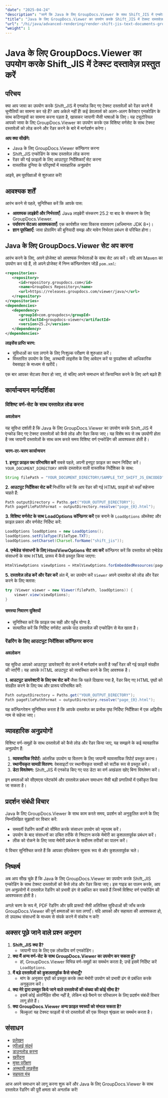 ```yaml
---
"date": "2025-04-24"
"description": "जानें कि Java के लिए GroupDocs.Viewer के साथ Shift_JIS में एन्कोड किए गए टेक्स्ट दस्तावेज़ों को कैसे लोड और रेंडर किया जाए। यह गाइड कॉन्फ़िगरेशन, एन्कोडिंग की बारीकियों और व्यावहारिक अनुप्रयोगों को कवर करती है।"
"title": "Java के लिए GroupDocs.Viewer का उपयोग करके Shift_JIS में टेक्स्ट दस्तावेज़ प्रस्तुत करें"
"url": "/hi/java/advanced-rendering/render-shift-jis-text-documents-groupdocs-java/"
"weight": 1
---
```


# Java के लिए GroupDocs.Viewer का उपयोग करके Shift_JIS में टेक्स्ट दस्तावेज़ प्रस्तुत करें

## परिचय

क्या आप जावा का उपयोग करके Shift_JIS में एनकोड किए गए टेक्स्ट दस्तावेज़ों को रेंडर करने में चुनौतियों का सामना कर रहे हैं? आप अकेले नहीं हैं! कई डेवलपर्स को अलग-अलग कैरेक्टर एनकोडिंग के साथ कठिनाइयों का सामना करना पड़ता है, खासकर जापानी जैसी भाषाओं के लिए। यह ट्यूटोरियल आपको जावा के लिए GroupDocs.Viewer का उपयोग करके एक विशिष्ट वर्णसेट के साथ टेक्स्ट दस्तावेज़ों को लोड करने और रेंडर करने के बारे में मार्गदर्शन करेगा।

**आप क्या सीखेंगे:**
- Java के लिए GroupDocs.Viewer कॉन्फ़िगर करना
- Shift_JIS एन्कोडिंग के साथ दस्तावेज़ लोड करना
- रेंडर की गई फ़ाइलों के लिए आउटपुट निर्देशिकाएँ सेट करना
- वास्तविक दुनिया के परिदृश्यों में व्यावहारिक अनुप्रयोग

आइये, हम पूर्वापेक्षाओं से शुरुआत करें!

## आवश्यक शर्तें

आरंभ करने से पहले, सुनिश्चित करें कि आपके पास:
- **आवश्यक लाइब्रेरी और निर्भरताएँ:** Java लाइब्रेरी संस्करण 25.2 या बाद के संस्करण के लिए GroupDocs.Viewer.
- **पर्यावरण सेटअप आवश्यकताएँ:** एक कार्यशील जावा विकास वातावरण (अधिमानतः JDK 8+)।
- **ज्ञान पूर्वापेक्षाएँ:** जावा प्रोग्रामिंग की बुनियादी समझ और मावेन निर्भरता प्रबंधन से परिचित होना।

## Java के लिए GroupDocs.Viewer सेट अप करना

आरंभ करने के लिए, अपने प्रोजेक्ट को आवश्यक निर्भरताओं के साथ सेट अप करें। यदि आप Maven का उपयोग कर रहे हैं, तो अपने प्रोजेक्ट में निम्न कॉन्फ़िगरेशन जोड़ें `pom.xml`:

```xml
<repositories>
   <repository>
      <id>repository.groupdocs.com</id>
      <name>GroupDocs Repository</name>
      <url>https://releases.groupdocs.com/viewer/java/</url>
   </repository>
</repositories>
<dependencies>
   <dependency>
      <groupId>com.groupdocs</groupId>
      <artifactId>groupdocs-viewer</artifactId>
      <version>25.2</version>
   </dependency>
</dependencies>
```

**लाइसेंस प्राप्ति चरण:**
- सुविधाओं का पता लगाने के लिए निःशुल्क परीक्षण से शुरुआत करें।
- विस्तारित उपयोग के लिए, अस्थायी लाइसेंस के लिए आवेदन करें या ग्रुपडॉक्स की आधिकारिक वेबसाइट के माध्यम से खरीदें।

एक बार आपका सेटअप तैयार हो जाए, तो चलिए अपने समाधान को क्रियान्वित करने के लिए आगे बढ़ते हैं!

## कार्यान्वयन मार्गदर्शिका

### विशिष्ट वर्ण-सेट के साथ दस्तावेज़ लोड करना

#### अवलोकन
यह सुविधा दर्शाती है कि Java के लिए GroupDocs.Viewer का उपयोग करके Shift_JIS में एन्कोड किए गए टेक्स्ट दस्तावेज़ों को कैसे लोड और रेंडर किया जाए। यह विशेष रूप से तब उपयोगी होता है जब जापानी दस्तावेज़ों के साथ काम करते समय विशिष्ट वर्ण एन्कोडिंग की आवश्यकता होती है।

#### चरण-दर-चरण कार्यान्वयन

**1. इनपुट फ़ाइल पथ परिभाषित करें**
सबसे पहले, अपनी इनपुट फ़ाइल का स्थान निर्दिष्ट करें। `YOUR_DOCUMENT_DIRECTORY` आपके दस्तावेज़ वाली वास्तविक निर्देशिका के साथ:

```java
String filePath = "YOUR_DOCUMENT_DIRECTORY/SAMPLE_TXT_SHIFT_JS_ENCODED";
```

**2. आउटपुट निर्देशिका सेट करें**
निर्धारित करें कि आप रेंडर की गई HTML फ़ाइलों को कहाँ सहेजना चाहते हैं:

```java
Path outputDirectory = Paths.get("YOUR_OUTPUT_DIRECTORY");
Path pageFilePathFormat = outputDirectory.resolve("page_{0}.html");
```

**3. विशिष्ट वर्णसेट के साथ LoadOptions कॉन्फ़िगर करें**
एक बनाने के `LoadOptions` ऑब्जेक्ट और फ़ाइल प्रकार और वर्णसेट निर्दिष्ट करें:

```java
LoadOptions loadOptions = new LoadOptions();
loadOptions.setFileType(FileType.TXT);
loadOptions.setCharset(Charset.forName("shift_jis"));
```

**4. एम्बेडेड संसाधनों के लिए HtmlViewOptions सेट अप करें**
कॉन्फ़िगर करें कि दस्तावेज़ को एम्बेडेड संसाधनों के साथ HTML प्रारूप में कैसे प्रस्तुत किया जाएगा:

```java
HtmlViewOptions viewOptions = HtmlViewOptions.forEmbeddedResources(pageFilePathFormat);
```

**5. दस्तावेज़ लोड करें और रेंडर करें**
अंत में, का उपयोग करें `Viewer` अपने दस्तावेज़ को लोड और रेंडर करने के लिए क्लास:

```java
try (Viewer viewer = new Viewer(filePath, loadOptions)) {
    viewer.view(viewOptions);
}
```

#### समस्या निवारण युक्तियों
- सुनिश्चित करें कि फ़ाइल पथ सही और पहुँच योग्य है.
- सत्यापित करें कि निर्दिष्ट वर्णसेट आपके पाठ दस्तावेज़ की एन्कोडिंग से मेल खाता है।

### रेंडरिंग के लिए आउटपुट निर्देशिका कॉन्फ़िगर करना

#### अवलोकन
यह सुविधा आपको आउटपुट डायरेक्टरी सेट करने में मार्गदर्शन करती है जहाँ रेंडर की गई फ़ाइलें संग्रहीत की जाएँगी। यह आपके HTML आउटपुट को व्यवस्थित करने के लिए आवश्यक है।

**1. आउटपुट डायरेक्टरी के लिए पथ सेट करें**
जैसा कि पहले दिखाया गया है, रेंडर किए गए HTML पृष्ठों को संग्रहीत करने के लिए पथ और प्रारूप परिभाषित करें:

```java
Path outputDirectory = Paths.get("YOUR_OUTPUT_DIRECTORY");
Path pageFilePathFormat = outputDirectory.resolve("page_{0}.html");
```

यह कॉन्फ़िगरेशन सुनिश्चित करता है कि आपके दस्तावेज़ का प्रत्येक पृष्ठ निर्दिष्ट निर्देशिका में एक अद्वितीय नाम से सहेजा जाए।

## व्यावहारिक अनुप्रयोगों

विशिष्ट वर्ण-समूहों के साथ दस्तावेज़ों को कैसे लोड और रेंडर किया जाए, यह समझने के कई व्यावहारिक अनुप्रयोग हैं:
1. **व्यावसायिक रिपोर्ट:** आंतरिक उपयोग या वितरण के लिए जापानी व्यावसायिक रिपोर्ट प्रस्तुत करना।
2. **स्थानीयकृत सामग्री वितरण:** वेबसाइटों पर स्थानीयकृत सामग्री को सटीक रूप से प्रस्तुत करें।
3. **डेटा विश्लेषण:** Shift_JIS में एनकोड किए गए पाठ डेटा का वर्ण अखंडता खोए बिना विश्लेषण करें।

इन क्षमताओं को सीएमएस प्लेटफॉर्म और दस्तावेज़ प्रबंधन समाधान जैसी बड़ी प्रणालियों में एकीकृत किया जा सकता है।

## प्रदर्शन संबंधी विचार

Java के लिए GroupDocs.Viewer के साथ काम करते समय, प्रदर्शन को अनुकूलित करने के लिए निम्नलिखित सुझावों पर विचार करें:
- समवर्ती रेंडरिंग कार्यों को सीमित करके संसाधन उपयोग को न्यूनतम करें।
- उपयोग के बाद संसाधनों का उचित तरीके से निपटान करके मेमोरी का कुशलतापूर्वक प्रबंधन करें।
- लीक को रोकने के लिए जावा मेमोरी प्रबंधन के सर्वोत्तम तरीकों का पालन करें।

ये विचार सुनिश्चित करते हैं कि आपका एप्लिकेशन सुचारू रूप से और कुशलतापूर्वक चले।

## निष्कर्ष

अब आप सीख चुके हैं कि Java के लिए GroupDocs.Viewer का उपयोग करके Shift_JIS एन्कोडिंग के साथ टेक्स्ट दस्तावेज़ों को कैसे लोड और रेंडर किया जाए। इस गाइड का पालन करके, आप उन अनुप्रयोगों में दस्तावेज़ रेंडरिंग को प्रभावी ढंग से प्रबंधित कर सकते हैं जिनमें विशिष्ट वर्ण एन्कोडिंग की आवश्यकता होती है।

अगले चरण के रूप में, PDF रेंडरिंग और छवि प्रारूपों जैसी अतिरिक्त सुविधाओं की जाँच करके GroupDocs.Viewer की पूर्ण क्षमताओं का पता लगाएँ। यदि आपको और सहायता की आवश्यकता हो, तो उपलब्ध संसाधनों के माध्यम से संपर्क करने में संकोच न करें!

## अक्सर पूछे जाने वाले प्रश्न अनुभाग

1. **Shift_JIS क्या है?**
   - जापानी पाठ के लिए एक लोकप्रिय वर्ण एनकोडिंग।
2. **क्या मैं अन्य वर्ण-सेट के साथ GroupDocs.Viewer का उपयोग कर सकता हूं?**
   - हां, GroupDocs.Viewer विभिन्न वर्ण-समूहों का समर्थन करता है; उन्हें इसमें निर्दिष्ट करें `LoadOptions`.
3. **मैं बड़े दस्तावेज़ों को कुशलतापूर्वक कैसे संभालूँ?**
   - मांग के अनुसार पृष्ठों को प्रस्तुत करके तथा मेमोरी उपयोग को प्रभावी ढंग से प्रबंधित करके अनुकूलन करें।
4. **क्या मेरे द्वारा प्रस्तुत किये जाने वाले दस्तावेजों की संख्या की कोई सीमा है?**
   - इसमें कोई अंतर्निहित सीमा नहीं है, लेकिन बड़े पैमाने पर परिचालन के लिए प्रदर्शन संबंधी विचार लागू होते हैं।
5. **क्या GroupDocs.Viewer अन्य फ़ाइल स्वरूपों को संभाल सकता है?**
   - बिल्कुल! यह टेक्स्ट फाइलों से परे दस्तावेज़ों की एक विस्तृत श्रृंखला का समर्थन करता है।

## संसाधन
- [प्रलेखन](https://docs.groupdocs.com/viewer/java/)
- [एपीआई संदर्भ](https://reference.groupdocs.com/viewer/java/)
- [डाउनलोड करना](https://releases.groupdocs.com/viewer/java/)
- [खरीदना](https://purchase.groupdocs.com/buy)
- [मुफ्त परीक्षण](https://releases.groupdocs.com/viewer/java/)
- [अस्थायी लाइसेंस](https://purchase.groupdocs.com/temporary-license/)
- [सहयता मंच](https://forum.groupdocs.com/c/viewer/9)

आज अपने समाधान को लागू करना शुरू करें और Java के लिए GroupDocs.Viewer के साथ दस्तावेज़ रेंडरिंग की पूरी क्षमता को अनलॉक करें!